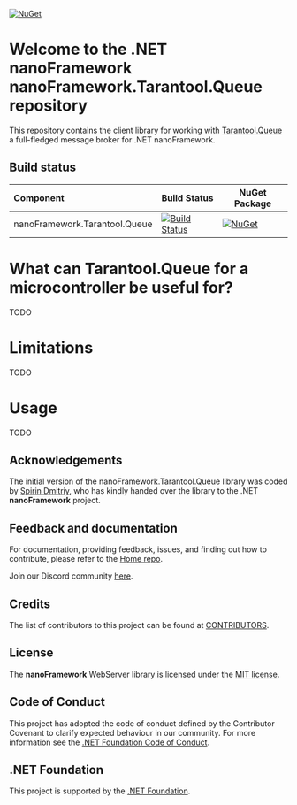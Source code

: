 [![NuGet](https://img.shields.io/nuget/dt/nf.Tarantool.Queue.svg?label=NuGet&style=flat&logo=nuget)](https://www.nuget.org/packages/nf.Tarantool.Queue/)
# Welcome to the .NET nanoFramework nanoFramework.Tarantool.Queue repository

This repository contains the client library for working with [Tarantool.Queue](https://github.com/tarantool/queue/tree/master) a full-fledged message broker for .NET nanoFramework.

## Build status

| Component | Build Status | NuGet Package |
|:-|---|---|
| nanoFramework.Tarantool.Queue | [![Build Status](https://github.com/RelaxSpirit/nanoFramework.Tarantool.Queue/actions/workflows/nf.Tarantool.Queue_dotnet.yml/badge.svg?branch=main)](https://github.com/RelaxSpirit/Tarantool.Queue/actions/) | [![NuGet](https://img.shields.io/nuget/v/nf.Tarantool.Queue.svg?label=NuGet&style=flat&logo=nuget)](https://www.nuget.org/packages/nf.Tarantool.Queue/) |

# What can Tarantool.Queue for a microcontroller be useful for?
TODO

# Limitations
TODO

# Usage
TODO

## Acknowledgements

The initial version of the nanoFramework.Tarantool.Queue library was coded by [Spirin Dmitriy](https://github.com/RelaxSpirit), who has kindly handed over the library to the .NET **nanoFramework** project.

## Feedback and documentation

For documentation, providing feedback, issues, and finding out how to contribute, please refer to the [Home repo](https://github.com/nanoframework/Home).

Join our Discord community [here](https://discord.gg/gCyBu8T).

## Credits

The list of contributors to this project can be found at [CONTRIBUTORS](https://github.com/nanoframework/Home/blob/main/CONTRIBUTORS.md).

## License

The **nanoFramework** WebServer library is licensed under the [MIT license](LICENSE.md).

## Code of Conduct

This project has adopted the code of conduct defined by the Contributor Covenant to clarify expected behaviour in our community.
For more information see the [.NET Foundation Code of Conduct](https://dotnetfoundation.org/code-of-conduct).

## .NET Foundation

This project is supported by the [.NET Foundation](https://dotnetfoundation.org).
